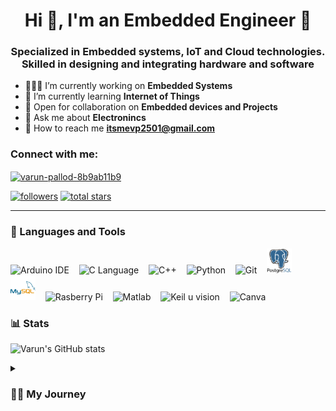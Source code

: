 <h1 align="center">Hi 👋, I'm an Embedded Engineer 🤖 </h1>
<h3 align="center">Specialized in Embedded systems, IoT and Cloud technologies. Skilled in designing and integrating hardware and software </h3>

- 👨🏻‍💻 I’m currently working on **Embedded Systems**
- 📝 I’m currently learning **Internet of Things**
- 📢 Open for collaboration on **Embedded devices and Projects**
- 💬 Ask me about **Electronincs**
- 📩 How to reach me  **itsmevp2501@gmail.com**

<h3 align="left"> Connect with me:</h3>
<p align="left">
<a href="https://linkedin.com/in/varun-pallod-8b9ab11b9" target="blank"><img align="center" src="https://raw.githubusercontent.com/rahuldkjain/github-profile-readme-generator/master/src/images/icons/Social/linked-in-alt.svg" alt="varun-pallod-8b9ab11b9" height="35" width="30" </a>
 <p align="left">
      <a href="https://github.com/vpxhm?tab=followers">
      <img alt="followers" title="Follow me on Github" src="https://custom-icon-badges.demolab.com/github/followers/vpxhm?color=236ad3&labelColor=1155ba&style=for-the-badge&logo=personadd&label=Follow&logoColor=white"/></a>
       <a href="https://github.com/vpxhm?tab=repositories&sort=stargazers">
       <img alt="total stars" title="Total stars on GitHub" src="https://custom-icon-badges.demolab.com/github/stars/vpxhm?color=55960c&style=for-the-badge&labelColor=488207&logo=star"/></a>
   </p>

---
### 🧰 Languages and Tools
<p align="Left">
    <img alt="Arduino IDE" width="40px" height="40px" src="http://content.arduino.cc/brand/arduino-color.svg"/>
    &nbsp;&nbsp;
    <img alt="C Language" width="40px" height="40px" src="https://img.icons8.com/?size=512&id=40670&format=png">
    &nbsp;&nbsp;
    <img alt="C++" width="40px" height="40px" src="https://cdn.jsdelivr.net/gh/devicons/devicon/icons/cplusplus/cplusplus-line.svg">
    &nbsp;&nbsp;
    <img alt="Python" width="40px" height="40px" src="https://cdn.jsdelivr.net/gh/devicons/devicon/icons/python/python-plain.svg">
    &nbsp;&nbsp;
    <img alt="Git" width="40px" height="40px" src="https://cdn.jsdelivr.net/gh/devicons/devicon/icons/git/git-original.svg">
    &nbsp;&nbsp;
    <img alt="PostgreSQL" width="40px" height="40px" src="https://raw.githubusercontent.com/devicons/devicon/master/icons/postgresql/postgresql-original-wordmark.svg">
    &nbsp;&nbsp;
    <img alt="MySQL" width="40px" height="40px" src="https://raw.githubusercontent.com/devicons/devicon/master/icons/mysql/mysql-original-wordmark.svg">
    &nbsp;&nbsp;
    <img alt="Rasberry Pi" width="40px" height="40px" src="https://img.icons8.com/?size=512&id=13443&format=png">
    &nbsp;&nbsp;
    <img alt="Matlab" width="40px" height="40px" src="https://upload.wikimedia.org/wikipedia/commons/2/21/Matlab_Logo.png">
    &nbsp;&nbsp;
     <img alt="Keil u vision" width="36px" height="36px" src="https://img.95262.com/imges/2018/0515/20180515095328631.jpg">
    &nbsp;&nbsp;
    <img alt="Canva" width="42px" height="42px" src="https://freelogopng.com/images/all_img/1656733637logo-canva-png.png">
</p>



### 📊 Stats
![Varun's GitHub stats](https://github-readme-stats.vercel.app/api?username=vpxhm&show_icons=true&theme=gruvbox)

<details>
 <summary><h3>👨‍💻 My Journey</h3></summary>
"Hey there, I'm Varun Pallod, an Electronics and Communication Engineer specializing in Embedded Systems, IoT, and Machine Learning. With a solid background in hardware and programming, I've crafted smart home solutions. My knack for innovation extends to the realm of videography and video editing, where I create visually captivating content. Proficient in languages like C/C++ and Python, I'm passionate about pushing the boundaries of technology and visual artistry. Let's collaborate and shape the future together – feel free to connect with me on GitHub or any platform!"

<!---
vpxhm/vpxhm is a ✨ special ✨ repository because its `README.md` (this file) appears on your GitHub profile.
You can click the Preview link to take a look at your changes.
--->
